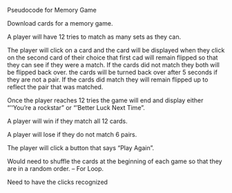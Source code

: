 Pseudocode for Memory Game

Download cards for a memory game.

A player will have 12 tries to match as many sets as they can. 

The player will click on a card and the card will be displayed when they click on the second card of their choice that first cad will remain flipped so that they can see if they were a match. 
	If the cards did not match they both will be flipped back over.
        the cards will be turned back over after 5 seconds if they are not a pair. 
	If the cards did match they will remain flipped up to reflect the pair that was matched.

Once the player reaches 12 tries the game will end and display either “’‘You’re a rockstar” or “’Better Luck Next Time”.

A player will win if they match all 12 cards. 

A player will lose if they do not match 6 pairs. 

The player will click a button that says “Play Again”.

Would need to shuffle the cards at the beginning of each game so that they are in a random order. – For Loop.

Need to have the clicks recognized 



